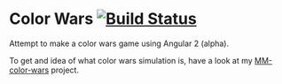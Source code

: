 # Color Wars [![Build Status](https://travis-ci.org/markogresak/color-wars.svg?branch=master)](https://travis-ci.org/markogresak/color-wars)

Attempt to make a color wars game using Angular 2 (alpha).

To get and idea of what color wars simulation is, have a look at my [MM-color-wars](https://github.com/markogresak/MM-color-wars) project.
